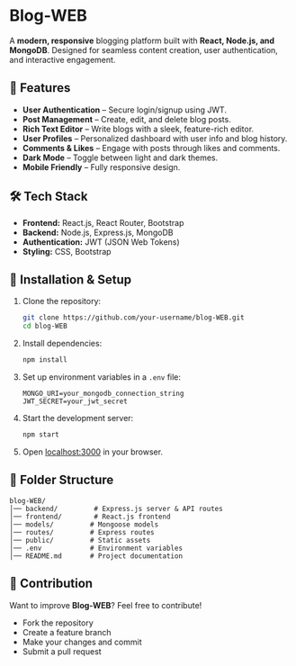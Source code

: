 # Blog-WEB

A **modern, responsive** blogging platform built with **React, Node.js, and MongoDB**. Designed for seamless content creation, user authentication, and interactive engagement.

## 🚀 Features

- **User Authentication** – Secure login/signup using JWT.
- **Post Management** – Create, edit, and delete blog posts.
- **Rich Text Editor** – Write blogs with a sleek, feature-rich editor.
- **User Profiles** – Personalized dashboard with user info and blog history.
- **Comments & Likes** – Engage with posts through likes and comments.
- **Dark Mode** – Toggle between light and dark themes.
- **Mobile Friendly** – Fully responsive design.

## 🛠 Tech Stack

- **Frontend:** React.js, React Router, Bootstrap
- **Backend:** Node.js, Express.js, MongoDB
- **Authentication:** JWT (JSON Web Tokens)
- **Styling:** CSS, Bootstrap

## 🔧 Installation & Setup

1. Clone the repository:
   ```sh
   git clone https://github.com/your-username/blog-WEB.git
   cd blog-WEB
   ```
2. Install dependencies:
   ```sh
   npm install
   ```
3. Set up environment variables in a `.env` file:
   ```env
   MONGO_URI=your_mongodb_connection_string
   JWT_SECRET=your_jwt_secret
   ```
4. Start the development server:
   ```sh
   npm start
   ```
5. Open [localhost:3000](http://localhost:3000) in your browser.

## 📌 Folder Structure

```
blog-WEB/
│── backend/         # Express.js server & API routes
│── frontend/        # React.js frontend
│── models/         # Mongoose models
│── routes/         # Express routes
│── public/         # Static assets
│── .env            # Environment variables
│── README.md       # Project documentation
```

## 🤝 Contribution

Want to improve **Blog-WEB**? Feel free to contribute!
- Fork the repository
- Create a feature branch
- Make your changes and commit
- Submit a pull request


